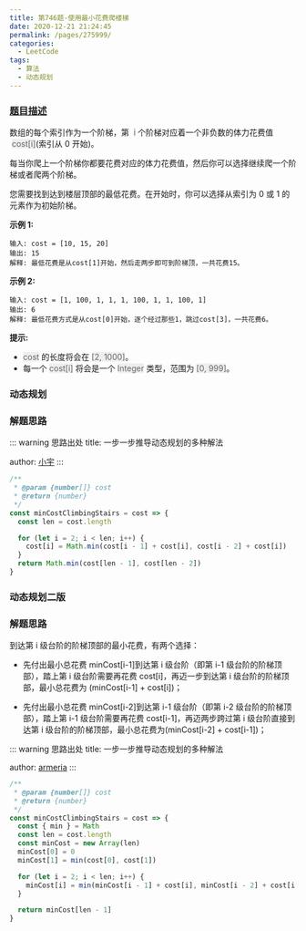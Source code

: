 ```yaml
---
title: 第746题-使用最小花费爬楼梯
date: 2020-12-21 21:24:45
permalink: /pages/275999/
categories:
  - LeetCode
tags:
  - 算法
  - 动态规划
---
```


### [题目描述](https://leetcode-cn.com/problems/min-cost-climbing-stairs/)

数组的每个索引作为一个阶梯，第  <font style="background: #eee; color: #666;">i</font> 个阶梯对应着一个非负数的体力花费值  <font style="background: #eee; color: #666;">cost[i]</font>(索引从 0 开始)。

每当你爬上一个阶梯你都要花费对应的体力花费值，然后你可以选择继续爬一个阶梯或者爬两个阶梯。

您需要找到达到楼层顶部的最低花费。在开始时，你可以选择从索引为 0 或 1 的元素作为初始阶梯。

<!-- more -->

**示例 1:**

```
输入: cost = [10, 15, 20]
输出: 15
解释: 最低花费是从cost[1]开始，然后走两步即可到阶梯顶，一共花费15。
```

**示例 2:**

```
输入: cost = [1, 100, 1, 1, 1, 100, 1, 1, 100, 1]
输出: 6
解释: 最低花费方式是从cost[0]开始，逐个经过那些1，跳过cost[3]，一共花费6。
```

**提示:**

- <font style="background: #eee; color: #666;">cost</font> 的长度将会在 <font style="background: #eee; color: #666;">[2, 1000]</font>。
- 每一个 <font style="background: #eee; color: #666;">cost[i]</font> 将会是一个 <font style="background: #eee; color: #666;">Integer</font> 类型，范围为 <font style="background: #eee; color: #666;">[0, 999]</font>。

### 动态规划

### 解题思路

::: warning 思路出处
title: 一步一步推导动态规划的多种解法

author: [小宇](https://leetcode-cn.com/problems/remove-duplicate-letters/solution/ha-xi-biao-shu-zu-zhan-5xing-dai-ma-2jie-ttcd/)
:::

```JavaScript
/**
 * @param {number[]} cost
 * @return {number}
 */
const minCostClimbingStairs = cost => {
  const len = cost.length

  for (let i = 2; i < len; i++) {
    cost[i] = Math.min(cost[i - 1] + cost[i], cost[i - 2] + cost[i])
  }
  return Math.min(cost[len - 1], cost[len - 2])
}
```

### 动态规划二版

### 解题思路

到达第 i 级台阶的阶梯顶部的最小花费，有两个选择：

- 先付出最小总花费 minCost[i-1]到达第 i 级台阶（即第 i-1 级台阶的阶梯顶部），踏上第 i 级台阶需要再花费 cost[i]，再迈一步到达第 i 级台阶的阶梯顶部，最小总花费为 (minCost[i-1] + cost[i])；

- 先付出最小总花费 minCost[i-2]到达第 i-1 级台阶（即第 i-2 级台阶的阶梯顶部），踏上第 i-1 级台阶需要再花费 cost[i-1]，再迈两步跨过第 i 级台阶直接到达第 i 级台阶的阶梯顶部，最小总花费为(minCost[i-2] + cost[i-1])；

<DynamicImportPhotoSwipe :items="[{src: 'https://cdn.jsdelivr.net/gh/xiaojun996/CDN/images/leetcode/746.png',thumbnail: 'https://cdn.jsdelivr.net/gh/xiaojun996/CDN/images/leetcode/746.png',w: 840,h: 530},]" />

::: warning 思路出处
title: 一步一步推导动态规划的多种解法

author: [armeria](https://leetcode-cn.com/problems/min-cost-climbing-stairs/solution/yi-bu-yi-bu-tui-dao-dong-tai-gui-hua-de-duo-chong-/)
:::

```JavaScript
/**
 * @param {number[]} cost
 * @return {number}
 */
const minCostClimbingStairs = cost => {
  const { min } = Math
  const len = cost.length
  const minCost = new Array(len)
  minCost[0] = 0
  minCost[1] = min(cost[0], cost[1])

  for (let i = 2; i < len; i++) {
    minCost[i] = min(minCost[i - 1] + cost[i], minCost[i - 2] + cost[i - 1])
  }

  return minCost[len - 1]
}
```
